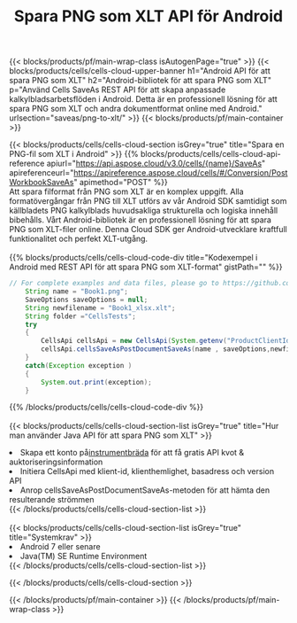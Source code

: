 ﻿---
title:  Spara PNG som XLT API för Android
description:  Använder Aspose.Cells Cloud SDK för Android för att spara PNG filformat som XLT-formatfil.
url: /sv/android/saveas/png-to-xlt/
---
{{< blocks/products/pf/main-wrap-class isAutogenPage="true" >}}
{{< blocks/products/cells/cells-cloud-upper-banner h1="Android API för att spara PNG som XLT" h2="Android-bibliotek för att spara PNG som XLT" p="Använd Cells SaveAs REST API för att skapa anpassade kalkylbladsarbetsflöden i Android. Detta är en professionell lösning för att spara PNG som XLT och andra dokumentformat online med Android." urlsection="saveas/png-to-xlt/" >}}
{{< blocks/products/pf/main-container >}}

{{< blocks/products/cells/cells-cloud-section isGrey="true" title="Spara en PNG-fil som XLT i Android" >}}
{{% blocks/products/cells/cells-cloud-api-reference apiurl="https://api.aspose.cloud/v3.0/cells/{name}/SaveAs" apireferenceurl="https://apireference.aspose.cloud/cells/#/Conversion/PostWorkbookSaveAs" apimethod="POST" %}}
<br/>
Att spara filformat från PNG som XLT är en komplex uppgift. Alla formatövergångar från PNG till XLT utförs av vår Android SDK samtidigt som källbladets PNG kalkylblads huvudsakliga strukturella och logiska innehåll bibehålls. Vårt Android-bibliotek är en professionell lösning för att spara PNG som XLT-filer online. Denna Cloud SDK ger Android-utvecklare kraftfull funktionalitet och perfekt XLT-utgång.
<br/>
<br/>
{{% blocks/products/cells/cells-cloud-code-div title="Kodexempel i Android med REST API för att spara PNG som XLT-format" gistPath="" %}}
  
```java
// For complete examples and data files, please go to https://github.com/aspose-cells-cloud/aspose-cells-cloud-android/
    String name = "Book1.png";
    SaveOptions saveOptions = null;
    String newfilename = "Book1_xlsx.xlt";
    String folder ="CellsTests";
    try
    {
        CellsApi cellsApi = new CellsApi(System.getenv("ProductClientId"), System.getenv("ProductClientSecret"));
        cellsApi.cellsSaveAsPostDocumentSaveAs(name , saveOptions,newfilename,false,false,folder,null,null,null,true);                       
    }
    catch(Exception exception )
    {
        System.out.print(exception);
    }
```
  
{{% /blocks/products/cells/cells-cloud-code-div %}}
<br/>
<br/>
{{< blocks/products/cells/cells-cloud-section-list isGrey="true" title="Hur man använder Java API för att spara PNG som XLT" >}}
<li> Skapa ett konto på<a href="https://dashboard.aspose.cloud/">instrumentbräda</a> för att få gratis API kvot & auktoriseringsinformation</li>
<li>Initiera CellsApi med klient-id, klienthemlighet, basadress och version API</li>
<li>Anrop cellsSaveAsPostDocumentSaveAs-metoden för att hämta den resulterande strömmen</li>
{{< /blocks/products/cells/cells-cloud-section-list >}}
<br/>
<br/>
{{< blocks/products/cells/cells-cloud-section-list isGrey="true" title="Systemkrav" >}}
<li>Android 7 eller senare</li>
<li>Java(TM) SE Runtime Environment</li>
{{< /blocks/products/cells/cells-cloud-section-list >}}

{{< /blocks/products/cells/cells-cloud-section >}}

{{< /blocks/products/pf/main-container >}}
{{< /blocks/products/pf/main-wrap-class >}}
